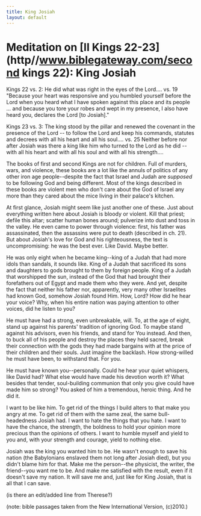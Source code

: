 ```yaml
---
title: King Josiah
layout: default
---
```



Meditation on [II Kings 22-23](http//www.biblegateway.com/second kings 22):  King Josiah 
========================================================================================


Kings 22
	vs. 2:  He did what was right in the eyes of the Lord....
	vs. 19 "Because your heart was responsive and you humbled yourself before the Lord when you heard what I have spoken against this place and its people ... and because you tore your robes and wept in my presence, I also have heard you, declares the Lord [to Josiah]." 

Kings 23
	vs. 3: The king stood by the pillar and renewed the covenant in the presence of the Lord -- to follow the Lord and keep his commands, statutes and decrees with all his heart and all his soul....
	vs. 25  Neither before nor after Josiah was there a king like him who turned to the Lord as he did -- with all his heart and with all his soul and with all his strength....

The books of first and second Kings are not for children.  Full of murders, wars, and violence, these books are a lot like the annuls of politics of any other iron age people--despite the fact that Israel and Judah are *supposed* to be following God and being different.  Most of the kings described in these books are violent men who don't care about the God of Israel any more than they cared about the mice living in their palace's kitchen.
	
At first glance, Josiah might seem like just another one of these.  Just about everything written here about Josiah is bloody or violent.  Kill that priest; defile this altar; scatter human bones around; pulverize into dust and toss in the valley.  He even came to power through violence:  first, his father was assassinated, then the assassins were put to death (described in ch. 21).  But about Josiah's love for God and his righteousness, the text is uncompromising:  he was the best ever.  Like David.  Maybe better.
	
He was only eight when he became king--king of a Judah that had more idols than sandals, it sounds like.  King of a Judah that sacrificed its sons and daughters to gods brought to them by foreign people.  King of a Judah that worshipped the sun, instead of the God that had brought their forefathers out of Egypt and made them who they were.  And yet, despite the fact that neither his father nor, apparently, very many other Israelites had known God, somehow Josiah found Him.  How, Lord?  How did he hear your voice?  Why, when his entire nation was paying attention to other voices, did he listen to you?
	
He must have had a strong, even unbreakable, will.  To, at the age of eight, stand up against his parents' tradition of ignoring God.  To maybe stand against his advisors, even his friends, and stand for You instead.  And then, to buck all of his people and destroy the places they held sacred, break their connection with the gods they had made bargains with at the price of their children and their souls.  Just imagine the backlash.  How strong-willed he must have been, to withstand that.  For you.

He must have known you--personally.  Could he hear your quiet whispers, like David had?  What else would have made his devotion worth it?  What besides that tender, soul-building communion that only you give could have made him so strong?  You asked of him a tremendous, heroic thing.  And he did it.

I want to be like him.  To get rid of the things I build alters to that make you angry at me.  To get rid of them with the same zeal, the same bull-headedness Josiah had.  I want to hate the things that you hate.  I want to have the chance, the strength, the boldness to hold your opinion more precious than the opinions of others.  I want to humble myself and yield to you and, with your strength and courage, yield to nothing else.

Josiah was the king you wanted him to be.  He wasn't enough to save his nation (the Babylonians enslaved them not long after Josiah died), but you didn't blame him for that.  Make me the person--the physicist, the writer, the friend--you want me to be.  And make me satisfied with the result, even if it doesn't save my nation.  It will save me and, just like for King Josiah, that is all that I can save.

(is there an edit/added line from Therese?)

(note:  bible passages taken from the New International Version, (c)2010.)

